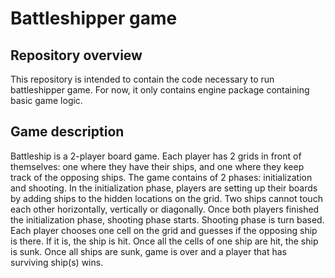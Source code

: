 # Battleshipper game

## Repository overview

This repository is intended to contain the code necessary to run battleshipper game. For now, it only contains engine package containing basic game logic.

## Game description

Battleship is a 2-player board game. Each player has 2 grids in front of themselves: one where they have their ships, and one where they keep track of the opposing ships. The game contains of 2 phases: initialization and shooting. In the initialization phase, players are setting up their boards by adding ships to the hidden locations on the grid. Two ships cannot touch each other horizontally, vertically or diagonally. Once both players finished the initialization phase, shooting phase starts. Shooting phase is turn based. Each player chooses one cell on the grid and guesses if the opposing ship is there. If it is, the ship is hit. Once all the cells of one ship are hit, the ship is sunk. Once all ships are sunk, game is over and a player that has surviving ship(s) wins.
